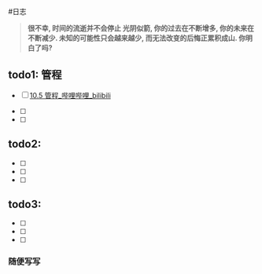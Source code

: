 #日志

> **很不幸, 时间的流逝并不会停止
> 光阴似箭, 你的过去在不断增多, 你的未来在不断减少.
> 未知的可能性只会越来越少, 而无法改变的后悔正累积成山.
> 你明白了吗?**

## todo1:   管程

- [ ] [10.5 管程_哔哩哔哩_bilibili](https://www.bilibili.com/video/BV1uW411f72n?p=69&vd_source=3adda9cad978d53fdf6c33bd02d60d9b)

- [ ] 

- [ ] 

## todo2: 

- [ ] 

- [ ] 

- [ ] 

## todo3: 

- [ ] 

- [ ] 

- [ ] 

### 随便写写
> 
> 
> 
> 
> 